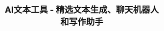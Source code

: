 ---
title: "AI文本工具 - 精选文本生成、聊天机器人和写作助手"
description: "发现最强大的AI文本生成、聊天机器人和写作助手工具，提升您的内容创作效率和质量"
keywords: "AI文本生成,聊天机器人,写作助手,内容创作,文本摘要,文案生成"
layout: tools.njk
nav_order: 2
category:
  id: "text"
  title: "AI文本工具"
  icon: "📝"
  description: "文本生成、聊天机器人、写作助手等AI文本处理工具"
tools:
  # 模型
  - name: "OpenAI API"
    url: "https://openai.com/api"
    description: "OpenAI的API提供对GPT-3和GPT-4模型的访问，可执行各种自然语言任务，以及将自然语言转换为代码的Codex。"
    features: ["API访问", "GPT模型", "多语言支持", "代码生成"]
  - name: "Gopher"
    url: "https://www.deepmind.com/blog/language-modelling-at-scale-gopher-ethical-considerations-and-retrieval"
    description: "DeepMind开发的拥有2800亿参数的语言模型。"
    features: ["大型语言模型", "DeepMind技术", "多任务处理"]
  - name: "OPT"
    url: "https://huggingface.co/facebook/opt-350m"
    description: "Facebook开发的Open Pretrained Transformers (OPT)是一组仅解码器的预训练转换器。"
    features: ["开源模型", "多规模选择", "灵活部署"]
  - name: "Bloom"
    url: "https://huggingface.co/docs/transformers/model_doc/bloom"
    description: "Hugging Face开发的类似于GPT-3的模型，已在46种不同语言和13种编程语言上进行训练。"
    features: ["开源", "多语言支持", "编程能力"]
  - name: "LLaMA"
    url: "https://ai.facebook.com/blog/large-language-model-llama-meta-ai/"
    description: "Meta开发的基础650亿参数大型语言模型。"
    features: ["开源", "高效训练", "可定制化"]
  - name: "Llama 2"
    url: "https://ai.meta.com/llama/"
    description: "Meta开源大型语言模型的下一代版本。"
    features: ["开源", "改进性能", "多规模选择"]
  - name: "Claude 3"
    url: "https://claude.ai/"
    description: "与Anthropic的AI助手Claude交谈，支持复杂推理和长文本处理。"
    features: ["长文本处理", "安全可靠", "多轮对话"]
  - name: "Vicuna-13B"
    url: "https://lmsys.org/blog/2023-03-30-vicuna/"
    description: "通过在从ShareGPT收集的用户共享对话上微调LLaMA而训练的开源聊天机器人。"
    features: ["开源", "对话能力", "轻量级"]
  - name: "Stable Beluga"
    url: "https://huggingface.co/stabilityai/StableBeluga1-Delta"
    description: "一个微调的LLamma 65B模型。"
    features: ["高性能", "可定制", "开源基础"]
  - name: "Stable Beluga 2"
    url: "https://huggingface.co/stabilityai/StableBeluga2"
    description: "一个微调的LLamma2 70B模型。"
    features: ["增强性能", "多任务能力", "开源"]
  - name: "GPT-4o Mini"
    url: "https://altern.ai/ai/gpt-4o-mini"
    description: "提高成本效益的智能，OpenAI的轻量级但功能强大的模型。"
    features: ["成本效益", "多模态", "高效部署"]

  # 聊天机器人
  - name: "ChatGPT"
    url: "https://chatgpt.com"
    description: "OpenAI开发的大型语言模型，以对话方式进行交互，回答问题，生成内容。"
    features: ["对话交互", "内容生成", "知识库", "多轮对话"]
  - name: "Bing Chat"
    url: "https://www.bing.com/chat"
    description: "由Microsoft Bing提供支持的对话式AI语言模型。"
    features: ["实时网络信息", "搜索集成", "创意内容生成"]
  - name: "Gemini"
    url: "https://gemini.google.com"
    description: "Google的实验性AI聊天机器人，由LaMDA模型提供支持。"
    features: ["多模态", "实时信息", "Google生态集成"]
  - name: "Character.AI"
    url: "https://character.ai/"
    description: "Character.AI让您创建角色并与它们聊天。"
    features: ["角色定制", "沉浸式对话", "创意交互"]
  - name: "ChatPDF"
    url: "https://www.chatpdf.com/"
    description: "与任何PDF进行聊天，提取文档信息。"
    features: ["文档理解", "问答功能", "信息提取"]
  - name: "ChatSonic"
    url: "https://writesonic.com/chat"
    description: "AI驱动的助手，支持文本和图像创建。"
    features: ["多模态生成", "实时信息", "创意写作"]
  - name: "Phind"
    url: "https://www.phind.com/"
    description: "面向程序员的智能搜索引擎和助手，能够主动提问澄清假设并浏览网络或代码库。"
    features: ["代码搜索", "主动提问", "上下文理解"]
  - name: "Tiledesk"
    url: "https://tiledesk.com/"
    description: "开源LLM驱动的无代码聊天机器人开发框架，可在几分钟内设计、测试和在所有渠道启动流程。"
    features: ["开源", "无代码", "多渠道支持"]
  - name: "AICamp"
    url: "https://aicamp.so/"
    description: "团队版ChatGPT，支持团队协作使用。"
    features: ["团队协作", "共享会话", "权限管理"]
  - name: "Gali Chat"
    url: "https://www.galichat.com/"
    description: "24/7 AI支持助手，帮助您发展业务！"
    features: ["客户支持", "全天候服务", "业务辅助"]
  - name: "DeepSeek-R1"
    url: "https://www.deepseek.com"
    description: "DeepSeek开发的多功能AI助手，专为对话交互、代码生成和创意任务而设计。"
    features: ["对话交互", "代码生成", "创意任务"]
  - name: "dmwithme"
    url: "https://dmwithme.com"
    description: "具有真实情感的AI伴侣，可以不同意、情绪化并挑战您。"
    features: ["情感表达", "个性化互动", "深度对话"]

  # 搜索引擎
  - name: "Kazimir.ai"
    url: "https://kazimir.ai/"
    description: "专为搜索AI生成图像而设计的搜索引擎。"
    features: ["图像搜索", "AI专注", "创意参考"]
  - name: "Perplexity AI"
    url: "https://www.perplexity.ai/"
    description: "AI驱动的搜索工具，提供精确的回答和引用。"
    features: ["精确回答", "引用来源", "实时信息"]
  - name: "Metaphor"
    url: "https://metaphor.systems/"
    description: "语言模型驱动的搜索。"
    features: ["语义搜索", "上下文理解", "智能推荐"]
  - name: "You.com"
    url: "https://you.com/"
    description: "基于AI构建的搜索引擎，为用户提供自定义搜索体验，同时保持数据100%私密。"
    features: ["隐私保护", "自定义体验", "AI驱动"]
  - name: "Komo AI"
    url: "https://komo.ai/"
    description: "基于AI的搜索引擎，提供快速简短的回答。"
    features: ["快速响应", "简明回答", "AI驱动"]
  - name: "Telborg"
    url: "https://telborg.com/"
    description: "气候研究AI，数据仅来自政府、国际机构和公司。"
    features: ["专业领域", "可信数据源", "研究辅助"]
  - name: "MemFree"
    url: "https://github.com/memfreeme/memfree"
    description: "开源混合AI搜索引擎，即时从互联网、书签、笔记和文档中获取准确答案。"
    features: ["开源", "混合搜索", "多源集成"]
  - name: "Refinder AI"
    url: "https://refinder.ai/"
    description: "用于工作的AI驱动的通用搜索和助手。"
    features: ["工作辅助", "通用搜索", "AI增强"]
  - name: "Agentset.ai"
    url: "https://agentset.ai/"
    description: "开源本地语义搜索+RAG，适用于您的数据。"
    features: ["开源", "本地部署", "语义搜索"]

  # 本地搜索引擎
  - name: "privateGPT"
    url: "https://github.com/imartinez/privateGPT"
    description: "无需互联网连接，使用LLM的强大功能向您的文档提问。"
    features: ["离线使用", "隐私保护", "文档问答"]
  - name: "quivr"
    url: "https://github.com/StanGirard/quivr"
    description: "转储所有文件并使用您的生成式AI第二大脑（使用LLM和嵌入）与其聊天。"
    features: ["个人知识库", "多格式支持", "本地部署"]

  # 写作助手
  - name: "Jasper"
    url: "https://www.jasper.ai/"
    description: "使用人工智能更快地创建内容。"
    features: ["内容生成", "营销文案", "多语言支持"]
  - name: "Compose AI"
    url: "https://www.compose.ai/"
    description: "Compose AI是一个免费的Chrome扩展，通过AI驱动的自动完成功能将您的写作时间缩短40%。"
    features: ["浏览器扩展", "自动完成", "免费使用"]
  - name: "Rytr"
    url: "https://rytr.me/"
    description: "Rytr是一个AI写作助手，帮助您创建高质量内容。"
    features: ["内容生成", "多语言", "易用性"]
  - name: "wordtune"
    url: "https://www.wordtune.com/"
    description: "个人写作助手，提供文本优化建议。"
    features: ["文本优化", "写作建议", "语言改进"]
  - name: "HyperWrite"
    url: "https://hyperwriteai.com/"
    description: "HyperWrite帮助您自信地写作，并从构思到最终草稿更快地完成工作。"
    features: ["全流程辅助", "写作建议", "效率提升"]
  - name: "Nexus AI"
    url: "https://mynexusai.com/"
    description: "Nexus AI是一个生成式尖端AI平台，用于写作、编码、配音、研究、图像创建等。"
    features: ["多功能平台", "内容生成", "创意工具"]
  - name: "Moonbeam"
    url: "https://www.gomoonbeam.com/"
    description: "以更少的时间创作更好的博客。"
    features: ["博客创作", "效率提升", "内容质量"]
  - name: "copy.ai"
    url: "https://www.copy.ai/"
    description: "使用AI编写更好的营销文案和内容。"
    features: ["营销文案", "内容生成", "创意辅助"]
  - name: "Anyword"
    url: "https://anyword.com/"
    description: "Anyword的AI写作助手为任何人生成有效的文案。"
    features: ["营销文案", "数据驱动", "转化率优化"]
  - name: "Contenda"
    url: "https://contenda.co/"
    description: "从您已有的内容中创建受众想要的内容。"
    features: ["内容再利用", "受众匹配", "效率提升"]

  # ChatGPT扩展
  - name: "ChatGPT扩展: Gist AI"
    url: "https://www.gistai.tech"
    description: "ChatGPT驱动的免费网站、YouTube和PDF摘要器。"
    features: ["内容摘要", "多格式支持", "免费使用"]
  - name: "ChatGPT扩展: WebChatGPT"
    url: "https://chrome.google.com/webstore/detail/webchatgpt-chatgpt-with-i/lpfemeioodjbpieminkklglpmhlngfcn"
    description: "使用来自网络的相关结果增强您的ChatGPT提示。"
    features: ["网络访问", "实时信息", "引用来源"]
  - name: "ChatGPT扩展: GPT for Sheets and Docs"
    url: "https://workspace.google.com/marketplace/app/gpt_for_sheets_and_docs/677318054654"
    description: "Google Sheets和Google Docs的ChatGPT扩展。"
    features: ["办公集成", "表格处理", "文档生成"]
  - name: "ChatGPT扩展: YouTube Summary with ChatGPT"
    url: "https://chrome.google.com/webstore/detail/youtube-summary-with-chat/nmmicjeknamkfloonkhhcjmomieiodli"
    description: "使用ChatGPT总结YouTube视频。"
    features: ["视频摘要", "时间节省", "内容提取"]
  - name: "ChatGPT扩展: ChatGPT Prompt Genius"
    url: "https://chrome.google.com/webstore/detail/chatgpt-prompt-genius/jjdnakkfjnnbbckhifcfchagnpofjffo"
    description: "发现、共享、导入和使用ChatGPT的最佳提示，并在本地保存您的聊天历史。"
    features: ["提示管理", "历史保存", "社区共享"]

  # 生产力工具
  - name: "Mem"
    url: "https://mem.ai/"
    description: "Mem是世界上第一个AI驱动的工作空间，根据您的个性化需求定制，放大创造力，自动化琐事，自动保持组织。"
    features: ["知识管理", "智能搜索", "自动组织"]
  - name: "Taskade"
    url: "https://www.taskade.com/"
    description: "在统一工作空间内构建、训练和部署用于任务管理、团队协作和工作流自动化的自主AI代理。"
    features: ["项目管理", "团队协作", "AI助手"]
  - name: "Notion AI"
    url: "https://www.notion.so/product/ai"
    description: "编写更好、更高效的笔记和文档。"
    features: ["内容生成", "摘要", "写作辅助"]
  - name: "Nekton AI"
    url: "https://nekton.ai"
    description: "使用AI自动化您的工作流，用简单语言逐步描述您的工作流程。"
    features: ["工作流自动化", "自然语言指令", "无代码"]
  - name: "Elephas"
    url: "https://elephas.app/"
    description: "适用于Mac的个人AI写作助手。"
    features: ["Mac专用", "写作辅助", "本地运行"]

  # 会议助手
  - name: "Otter.ai"
    url: "https://otter.ai/"
    description: "会议助手，可录制音频、编写笔记、自动捕获幻灯片并生成摘要。"
    features: ["语音转文字", "自动笔记", "会议摘要"]
  - name: "Cogram"
    url: "https://www.cogram.com/"
    description: "Cogram在虚拟会议中自动记录笔记并识别行动项目。"
    features: ["自动笔记", "行动项目识别", "会议记录"]
  - name: "Sybill"
    url: "https://www.sybill.ai/"
    description: "Sybill通过结合转录和基于情感的见解，生成销售电话摘要，包括后续步骤、痛点和兴趣领域。"
    features: ["销售分析", "情感识别", "行动建议"]

  # 学术工具
  - name: "Elicit"
    url: "https://elicit.org/"
    description: "Elicit使用语言模型帮助您自动化研究工作流程，如文献综述的部分内容。"
    features: ["学术搜索", "信息提取", "文献管理"]
  - name: "genei"
    url: "https://www.genei.io/"
    description: "在几秒钟内总结学术文章，节省80%的研究时间。"
    features: ["文档分析", "摘要生成", "信息提取"]
  - name: "Explainpaper"
    url: "https://www.explainpaper.com/"
    description: "更好地阅读学术论文的方法。上传论文，突出显示困惑的文本，获取解释。"
    features: ["论文解释", "难点解析", "学术辅助"]

  # 客户支持
  - name: "SiteGPT"
    url: "https://sitegpt.ai/"
    description: "让AI成为您的专家客户支持代理。"
    features: ["网站集成", "知识库", "自定义训练"]
  - name: "GPTHelp.ai"
    url: "https://gpthelp.ai/"
    description: "您网站的ChatGPT / AI客户支持聊天机器人。"
    features: ["客户支持", "自动回复", "24/7服务"]
  - name: "SiteSpeakAI"
    url: "https://sitespeak.ai"
    description: "使用AI自动化您的客户支持。"
    features: ["自动回复", "多语言支持", "集成便捷"]
---
